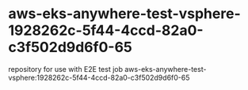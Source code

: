 # aws-eks-anywhere-test-vsphere-1928262c-5f44-4ccd-82a0-c3f502d9d6f0-65
repository for use with E2E test job aws-eks-anywhere-test-vsphere:1928262c-5f44-4ccd-82a0-c3f502d9d6f0-65
